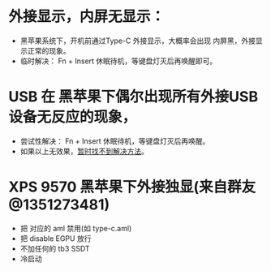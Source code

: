 # 外接显示，内屏无显示：
 - 黑苹果系统下，开机前通过Type-C 外接显示，大概率会出现 内屏黑，外接显示正常的现象。
 - 临时解决： Fn + Insert 休眠待机，等键盘灯灭后再唤醒即可。


# USB 在 黑苹果下偶尔出现所有外接USB设备无反应的现象，
 - 尝试性解决： Fn + Insert 休眠待机，等键盘灯灭后再唤醒。
 - 如果以上无效果，[暂时找不到解决方法](https://github.com/xxxzc/xps15-9570-macos/issues/58)。


# XPS 9570 黑苹果下外接独显(来自群友 @1351273481)
 - 把 对应的 aml 禁用(如 type-c.aml)
 - 把 disable EGPU 放行
 - 不加任何的 tb3 SSDT 
 - 冷启动 
 
